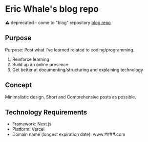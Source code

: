 # Eric Whale's blog repo

⚠️ deprecated - come to "blog" repository 
[blog repo]()

## Purpose

Purpose: Post what I've learned related to coding/programming.

1. Reinforce learning
2. Build up an online presence
3. Get better at documenting/structuring and explaining technology

## Concept

Minimalistic design, Short and Comprehensive posts as possible.

## Technology Requirements

- Framework: Next.js
- Platform: Vercel
- Domain name (longest expiration date): www.####.com

<!--
### Tips

- Create first 3 posts before publishing any
- Publish blog posts regularly
- Share the work where the people are(ex) SNS)
- Remind the target audience
- https://www.freecodecamp.org/news/how-to-start-a-blog-book/

-->
